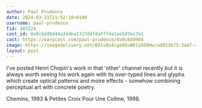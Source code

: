 ```yaml
---
author: Paul Prudence
date: 2024-03-21T21:52:18+0100
username: paul-prudence
fid: 307224
cast_id: 0x0c6dd9d44a3d4ba1317ddfdafff4a1ae5d7ec7e1
cast: https://warpcast.com/paul-prudence/0x0c6dd9d4
image: https://imagedelivery.net/BXluQx4ige9GuW0Ia56BHw/ad823b73-3a47-4ae3-433f-b8a9fee56000/original
layout: post
---
```

I've posted Henri Chopin's work in that 'other' channel recently but it is always worth seeing his work again with its over-typed lines and glyphs which create optical patterns and moire effects - somehow combining perceptual art with concrete poetry.  
  
Chemins, 1993 & Petites Croix Pour Une Colline, 1998.  

<img src='https://imagedelivery.net/BXluQx4ige9GuW0Ia56BHw/ad823b73-3a47-4ae3-433f-b8a9fee56000/original' alt='' referrerpolicy='no-referrer'/>
<img src='https://imagedelivery.net/BXluQx4ige9GuW0Ia56BHw/404f176d-4cee-46d8-f981-297e88e1e600/original' alt='' referrerpolicy='no-referrer'/>